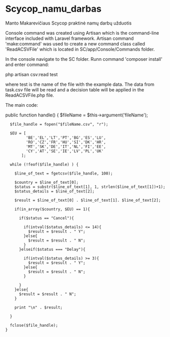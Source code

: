 # Scycop_namu_darbas
Manto Makarevičiaus Scycop praktinė namų darbų užduotis

Console command was created using Artisan which is the command-line interface included with Laravel framework.
Artisan command 'make:command' was used to create a new command class called 'ReadACSVFile' which is located in SC/app/Console/Commands folder.

In the console navigate to the SC folder. Runn command 'composer install' and enter command:

  php artisan csv:read test

where test is the name of the file with the example data.
The data from task.csv file will be read and a decision table will be applied in the ReadACSVFile.php file.

The main code:

public function handle()
    {
      $fileName = $this->argument('fileName');
   
      $file_handle = fopen("$fileName.csv", "r");

      $EU = [
             'BE','EL','LT','PT','BG','ES','LU',
             'RO','CZ','FR','HU','SI','DK','HR',
             'MT','SK','DE','IT','NL','FI','EE',
             'CY','AT','SE','IE','LV','PL','UK'
           ];

      while (!feof($file_handle) ) {

        $line_of_text = fgetcsv($file_handle, 100);

        $country = $line_of_text[0];
        $status = substr($line_of_text[1], 1, strlen($line_of_text[1])+1);
        $status_details = $line_of_text[2];

        $result = $line_of_text[0] . $line_of_text[1]. $line_of_text[2];

        if(in_array($country, $EU) == 1){

          if($status == "Cancel"){

            if(intval($status_details) <= 14){
              $result = $result . " Y";
            }else{
              $result = $result . " N";
            }
          }elseif($status === "Delay"){

            if(intval($status_details) >= 3){
              $result = $result . " Y";
            }else{
              $result = $result . " N";
            }

          }
        }else{
          $result = $result . " N";
        }

        print "\n" . $result;

      }

      fclose($file_handle);
    }
